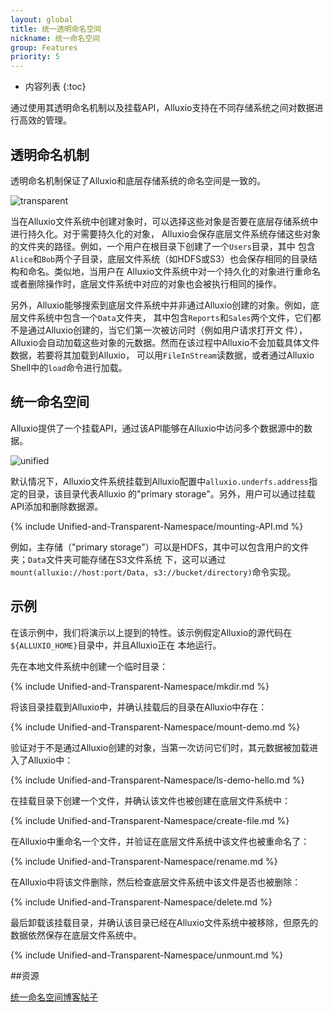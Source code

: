 ```yaml
---
layout: global
title: 统一透明命名空间
nickname: 统一命名空间
group: Features
priority: 5
---
```


* 内容列表
{:toc}

通过使用其透明命名机制以及挂载API，Alluxio支持在不同存储系统之间对数据进行高效的管理。

## 透明命名机制

透明命名机制保证了Alluxio和底层存储系统的命名空间是一致的。

![transparent]({{site.data.img.screenshot_transparent}})

当在Alluxio文件系统中创建对象时，可以选择这些对象是否要在底层存储系统中进行持久化。对于需要持久化的对象，
Alluxio会保存底层文件系统存储这些对象的文件夹的路径。例如，一个用户在根目录下创建了一个`Users`目录，其中
包含`Alice`和`Bob`两个子目录，底层文件系统（如HDFS或S3）也会保存相同的目录结构和命名。类似地，当用户在
Alluxio文件系统中对一个持久化的对象进行重命名或者删除操作时，底层文件系统中对应的对象也会被执行相同的操作。

另外，Alluxio能够搜索到底层文件系统中并非通过Alluxio创建的对象。例如，底层文件系统中包含一个`Data`文件夹，
其中包含`Reports`和`Sales`两个文件，它们都不是通过Alluxio创建的，当它们第一次被访问时（例如用户请求打开文
件），Alluxio会自动加载这些对象的元数据。然而在该过程中Alluxio不会加载具体文件数据，若要将其加载到Alluxio，
可以用`FileInStream`读数据，或者通过Alluxio Shell中的`load`命令进行加载。

## 统一命名空间

Alluxio提供了一个挂载API，通过该API能够在Alluxio中访问多个数据源中的数据。

![unified]({{site.data.img.screenshot_unified}})

默认情况下，Alluxio文件系统挂载到Alluxio配置中`alluxio.underfs.address`指定的目录，该目录代表Alluxio
的"primary storage"。另外，用户可以通过挂载API添加和删除数据源。

{% include Unified-and-Transparent-Namespace/mounting-API.md %}

例如，主存储（"primary storage"）可以是HDFS，其中可以包含用户的文件夹；`Data`文件夹可能存储在S3文件系统
下，这可以通过`mount(alluxio://host:port/Data, s3://bucket/directory)`命令实现。

## 示例

在该示例中，我们将演示以上提到的特性。该示例假定Alluxio的源代码在`${ALLUXIO_HOME}`目录中，并且Alluxio正在
本地运行。

先在本地文件系统中创建一个临时目录：

{% include Unified-and-Transparent-Namespace/mkdir.md %}

将该目录挂载到Alluxio中，并确认挂载后的目录在Alluxio中存在：

{% include Unified-and-Transparent-Namespace/mount-demo.md %}

验证对于不是通过Alluxio创建的对象，当第一次访问它们时，其元数据被加载进入了Alluxio中：

{% include Unified-and-Transparent-Namespace/ls-demo-hello.md %}

在挂载目录下创建一个文件，并确认该文件也被创建在底层文件系统中：

{% include Unified-and-Transparent-Namespace/create-file.md %}

在Alluxio中重命名一个文件，并验证在底层文件系统中该文件也被重命名了：

{% include Unified-and-Transparent-Namespace/rename.md %}

在Alluxio中将该文件删除，然后检查底层文件系统中该文件是否也被删除：

{% include Unified-and-Transparent-Namespace/delete.md %}

最后卸载该挂载目录，并确认该目录已经在Alluxio文件系统中被移除，但原先的数据依然保存在底层文件系统中。

{% include Unified-and-Transparent-Namespace/unmount.md %}

##资源

[统一命名空间博客帖子](http://www.alluxio.com/2016/04/unified-namespace-allowing-applications-to-access-data-anywhere/)
